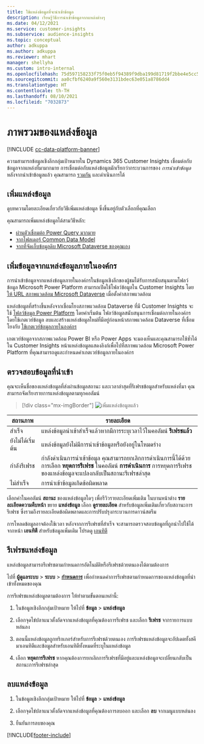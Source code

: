 ```yaml
---
title: ใช้แหล่งข้อมูลที่จะนำเข้าข้อมูล
description: เรียนรู้วิธีการนำเข้าข้อมูลจากแหล่งต่างๆ
ms.date: 04/12/2021
ms.service: customer-insights
ms.subservice: audience-insights
ms.topic: conceptual
author: adkuppa
ms.author: adkuppa
ms.reviewer: mhart
manager: shellyha
ms.custom: intro-internal
ms.openlocfilehash: 75d597158233f75f0eb5f94389f9dba199d81719f2bbe4e5cc58d2a3afc7dcf8
ms.sourcegitcommit: aa0cfbf6240a9f560e3131bdec63e051a8786dd4
ms.translationtype: HT
ms.contentlocale: th-TH
ms.lasthandoff: 08/10/2021
ms.locfileid: "7032873"
---
```

# <a name="data-sources-overview"></a>ภาพรวมของแหล่งข้อมูล

[!INCLUDE [cc-data-platform-banner](../includes/cc-data-platform-banner.md)]

ความสามารถข้อมูลเชิงลึกกลุ่มเป้าหมายใน Dynamics 365 Customer Insights เชื่อมต่อกับข้อมูลจากแหล่งที่มามากมาย การเชื่อมต่อกับแหล่งข้อมูลมักเรียกว่ากระบวนการของ *การนำเข้าข้อมูล* หลังจากนำเข้าข้อมูลแล้ว คุณสามารถ [รวมกัน](data-unification.md) และดำเนินการได้

## <a name="add-a-data-source"></a>เพิ่มแหล่งข้อมูล

ดูบทความโดยละเอียดเกี่ยวกับวิธีเพิ่มแหล่งข้อมูล ซึ่งขึ้นอยู่กับตัวเลือกที่คุณเลือก

คุณสามารถเพิ่มแหล่งข้อมูลได้สามวิธีหลัก:

- [ผ่านตัวเชื่อมต่อ Power Query มากมาย](connect-power-query.md)
- [จากโฟลเดอร์ Common Data Model](connect-common-data-model.md)
- [จากที่จัดเก็บข้อมูลดิบ Microsoft Dataverse ของคุณเอง](connect-dataverse-managed-lake.md)

## <a name="add-data-from-on-premises-data-sources"></a>เพิ่มข้อมูลจากแหล่งข้อมูลภายในองค์กร

การนำเข้าข้อมูลจากแหล่งข้อมูลภายในองค์กรในข้อมูลเชิงลึกของผู้ชมได้รับการสนับสนุนตามโฟลว์ข้อมูล Microsoft Power Platform สามารถเปิดใช้โฟลว์ข้อมูลใน Customer Insights โดย [ให้ URL สภาพแวดล้อม Microsoft Dataverse](get-started-paid.md) เมื่อตั้งค่าสภาพแวดล้อม

แหล่งข้อมูลที่สร้างขึ้นหลังจากเชื่อมโยงสภาพแวดล้อม Dataverse ที่มี Customer Insights จะใช้ [โฟลว์ข้อมูล Power Platform](/power-query/dataflows/overview-dataflows-across-power-platform-dynamics-365) โดยค่าเริ่มต้น โฟลว์ข้อมูลสนับสนุนการเชื่อมต่อภายในองค์กรโดยใช้เกตเวย์ข้อมูล ลบและสร้างแหล่งข้อมูลใหม่ที่มีอยู่ก่อนหน้าสภาพแวดล้อม Dataverse ที่เชื่อมโยงกับ [ใช้เกตเวย์ข้อมูลภายในองค์กร](/data-integration/gateway/service-gateway-app)

เกตเวย์ข้อมูลจากสภาพแวดล้อม Power BI หรือ Power Apps จะมองเห็นและคุณสามารถใช้ซ้ำได้ใน Customer Insights หน้าแหล่งข้อมูลแสดงลิงก์เพื่อไปที่สภาพแวดล้อม Microsoft Power Platform ที่คุณสามารถดูและกำหนดค่าเกตเวย์ข้อมูลภายในองค์กร

## <a name="review-ingested-data"></a>ตรวจสอบข้อมูลที่นำเข้า

คุณจะเห็นชื่อของแหล่งข้อมูลที่ส่งผ่านข้อมูลสถานะ และเวลาล่าสุดที่รีเฟรชข้อมูลสำหรับแหล่งที่มา คุณสามารถจัดเรียงรายการแหล่งข้อมูลตามทุกคอลัมน์

> [!div class="mx-imgBorder"]
> ![เพิ่มแหล่งข้อมูลแล้ว](media/configure-data-datasource-added.png "เพิ่มแหล่งข้อมูลแล้ว")

|สถานภาพ  |รายละเอียด  |
|---------|---------|
|สำเร็จ   |แหล่งข้อมูลนำเข้าสำเร็จแล้วหากมีการระบุเวลาไว้ในคอลัมน์ **รีเฟรชแล้ว**
|ยังไม่ได้เริ่มต้น   |แหล่งข้อมูลยังไม่มีการนำเข้าข้อมูลหรือยังอยู่ในโหมดร่าง         |
|กำลังรีเฟรช    |กำลังดำเนินการนำเข้าข้อมูล คุณสามารถยกเลิกการดำเนินการนี้ได้ด้วยการเลือก **หยุดการรีเฟรช** ในคอลัมน์ **การดำเนินการ** การหยุดการรีเฟรชของแหล่งข้อมูลจะแปลงกลับเป็นสถานะรีเฟรชล่าสุด       |
|ไม่สำเร็จ     |การนำเข้าข้อมูลเกิดข้อผิดพลาด         |

เลือกค่าในคอลัมน์ **สถานะ** ของแหล่งข้อมูลใดๆ เพื่อรีวิวรายละเอียดเพิ่มเติม ในบานหน้าต่าง **รายละเอียดความคืบหน้า** ขยาย **แหล่งข้อมูล** เลือก **ดูรายละเอียด** สำหรับข้อมูลเพิ่มเติมเกี่ยวกับสถานะการรีเฟรช ซึ่งรวมถึงรายละเอียดข้อผิดพลาดและการปรับปรุงกระบวนการดาวน์สตรีม

การโหลดข้อมูลอาจต้องใช้เวลา หลังจากการรีเฟรชที่สำเร็จ จะสามารถตรวจสอบข้อมูลที่ถูกนำไปใช้ได้จากหน้า **เอนทิตี** สำหรับข้อมูลเพิ่มเติม โปรดดู [เอนทิตี](entities.md)

## <a name="refresh-a-data-source"></a>รีเฟรชแหล่งข้อมูล

แหล่งข้อมูลสามารถรีเฟรชตามกำหนดการอัตโนมัติหรือรีเฟรชด้วยตนเองได้ตามต้องการ 

ไปที่ **ผู้ดูแลระบบ** > **ระบบ** > [**กำหนดการ**](system.md#schedule-tab) เพื่อกำหนดค่าการรีเฟรชตามกำหนดการของแหล่งข้อมูลที่นำเข้าทั้งหมดของคุณ

การรีเฟรชแหล่งข้อมูลตามต้องการ ให้ทำตามขั้นตอนเหล่านี้:

1. ในข้อมูลเชิงลึกกลุ่มเป้าหมาย ให้ไปที่ **ข้อมูล** > **แหล่งข้อมูล**

2. เลือกจุดไข่ปลาแนวตั้งถัดจากแหล่งข้อมูลที่คุณต้องการรีเฟรช และเลือก **รีเฟรช** จากรายการแบบหล่นลง

3. ตอนนี้แหล่งข้อมูลถูกทริกเกอร์สำหรับการรีเฟรชด้วยตนเอง การรีเฟรชแหล่งข้อมูลจะอัปเดตทั้งสคีมาเอนทิตีและข้อมูลสำหรับเอนทิตีทั้งหมดที่ระบุในแหล่งข้อมูล

4. เลือก **หยุดการรีเฟรช** หากคุณต้องการยกเลิกการรีเฟรชที่มีอยู่และแหล่งข้อมูลจะเปลี่ยนกลับเป็นสถานะการรีเฟรชล่าสุด

## <a name="delete-a-data-source"></a>ลบแหล่งข้อมูล

1. ในข้อมูลเชิงลึกกลุ่มเป้าหมาย ให้ไปที่ **ข้อมูล** > **แหล่งข้อมูล**

2. เลือกจุดไข่ปลาแนวตั้งถัดจากแหล่งข้อมูลที่คุณต้องการลบออก และเลือก **ลบ** จากเมนูแบบหล่นลง

3. ยืนยันการลบของคุณ


[!INCLUDE[footer-include](../includes/footer-banner.md)]
